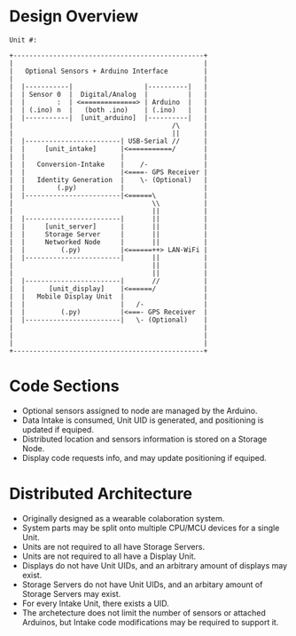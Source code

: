 # Design Overview  

```
Unit #:

+------------------------------------------------+
|                                                |
|   Optional Sensors + Arduino Interface         |
|                                                |
|  |-----------|                  |----------|   |
|  | Sensor 0  |  Digital/Analog  |          |   |
|  |        :  | <==============> | Arduino  |   |
|  | (.ino) n  |   (both .ino)    | (.ino)   |   |
|  |-----------|  [unit_arduino]  |----------|   |
|                                        /\      |
|                                        ||      |
|  |------------------------| USB-Serial //      |
|  |     [unit_intake]      |<===========/       |
|  |                        |                    |
|  |   Conversion-Intake    |    /-              |
|  |                        |<====- GPS Receiver |
|  |   Identity Generation  |    \- (Optional)   |
|  |        (.py)           |                    |
|  |------------------------|<======\            |
|                                   \\           |
|                                   ||           |
|  |------------------------|       ||           |
|  |     [unit_server]      |       ||           |
|  |     Storage Server     |       ||           |
|  |     Networked Node     |       ||           |
|  |         (.py)          |<======++> LAN-WiFi |
|  |------------------------|       ||           |
|                                   ||           |
|                                   ||           |
|  |------------------------|       //           |
|  |      [unit_display]    |<======/            |
|  |   Mobile Display Unit  |                    |
|  |                        |   /-               |
|  |         (.py)          |<===- GPS Receiver  |
|  |------------------------|   \- (Optional)    |
|                                                |
|                                                |
|                                                |
+------------------------------------------------+

```


# Code Sections  

- Optional sensors assigned to node are managed by the Arduino.
- Data Intake is consumed, Unit UID is generated, and positioning is updated if equiped.
- Distributed location and sensors information is stored on a Storage Node.
- Display code requests info, and may update positioning if equiped.


# Distributed Architecture  
- Originally designed as a wearable colaboration system.
- System parts may be split onto multiple CPU/MCU devices for a single Unit.
- Units are not required to all have Storage Servers.
- Units are not required to all have a Display Unit.
- Displays do not have Unit UIDs, and an arbitrary amount of displays may exist.
- Storage Servers do not have Unit UIDs, and an arbitary amount of Storage Servers may exist.
- For every Intake Unit, there exists a UID.
- The archetecture does not limit the number of sensors or attached Arduinos, but Intake code modifications may be required to support it.



